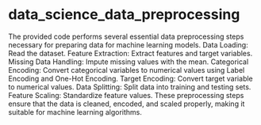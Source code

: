 # data_science_data_preprocessing
The provided code performs several essential data preprocessing steps necessary for preparing data for machine learning models.
Data Loading: Read the dataset.
Feature Extraction: Extract features and target variables.
Missing Data Handling: Impute missing values with the mean.
Categorical Encoding: Convert categorical variables to numerical values using Label Encoding and One-Hot Encoding.
Target Encoding: Convert target variable to numerical values.
Data Splitting: Split data into training and testing sets.
Feature Scaling: Standardize feature values.
These preprocessing steps ensure that the data is cleaned, encoded, and scaled properly, making it suitable for machine learning algorithms.
